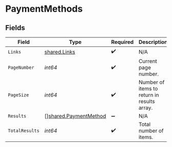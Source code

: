 # PaymentMethods


## Fields

| Field                                                                 | Type                                                                  | Required                                                              | Description                                                           |
| --------------------------------------------------------------------- | --------------------------------------------------------------------- | --------------------------------------------------------------------- | --------------------------------------------------------------------- |
| `Links`                                                               | [shared.Links](../../../pkg/models/shared/links.md)                   | :heavy_check_mark:                                                    | N/A                                                                   |
| `PageNumber`                                                          | *int64*                                                               | :heavy_check_mark:                                                    | Current page number.                                                  |
| `PageSize`                                                            | *int64*                                                               | :heavy_check_mark:                                                    | Number of items to return in results array.                           |
| `Results`                                                             | [][shared.PaymentMethod](../../../pkg/models/shared/paymentmethod.md) | :heavy_minus_sign:                                                    | N/A                                                                   |
| `TotalResults`                                                        | *int64*                                                               | :heavy_check_mark:                                                    | Total number of items.                                                |